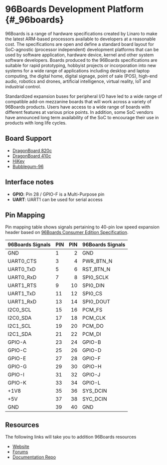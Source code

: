96Boards Development Platform    {#_96boards}
=============================

96Boards is a range of hardware specifications created by Linaro to make the latest ARM-based processors available to developers at a reasonable cost. The specifications are open and define a standard board layout for SoC-agnostic (processor independent)  development platforms that can be used by software application, hardware device, kernel and other system software developers. Boards produced to the 96Boards specifications are suitable for rapid prototyping, hobbyist projects or incorporation into new systems for a wide range of applications including desktop and laptop computing, the digital home, digital signage, point of sale (POS), high-end audio, robotics and drones, artificial intelligence, virtual reality, IoT and industrial control. 

Standardized expansion buses for peripheral I/O have led to a wide range of compatible add-on mezzanine boards  that will work across a variety of 96Boards products. Users have access to a wide range of boards with different features at various price points. In addition, some SoC vendors have announced long term availability of the SoC to encourage their use in products with long life cycles.

Board Support
-------------

- [DragonBoard 820c](http://www.96boards.org/product/dragonboard820c/)
- [DragonBoard 410c](http://www.96boards.org/product/dragonboard410c/)
- [HiKey](http://www.96boards.org/product/hikey/)
- [Bubblegum-96](http://www.96boards.org/product/bubblegum-96/)

Interface notes
---------------

- **GPIO**: Pin 28 / GPIO-F is a Multi-Purpose pin
- **UART**: UART1 can be used for serial access

Pin Mapping
-----------

Pin mapping table shows signals pertaining to 40-pin low speed expansion header based on [96Boards Consumer Edition Specification](https://github.com/96boards/documentation/blob/master/Specifications/96Boards-CE-Specification.pdf).

|  96Boards Signals |  PIN  |  PIN  |  96Boards Signals  |
|:------------------|:------|------:|:-------------------|
|     GND           |   1   |   2   |    GND             |
|     UART0_CTS     |   3   |   4   |    PWR_BTN_N       |
|     UART0_TxD     |   5   |   6   |    RST_BTN_N       |
|     UART0_RxD     |   7   |   8   |    SPI0_SCLK       |
|     UART1_RTS     |   9   |   10  |    SPI0_DIN        |
|     UART1_TxD     |   11  |   12  |    SPI0_CS         |
|     UART1_RxD     |   13  |   14  |    SPI0_DOUT       |
|     I2C0_SCL      |   15  |   16  |    PCM_FS          |
|     I2C0_SDA      |   17  |   18  |    PCM_CLK         |
|     I2C1_SCL      |   19  |   20  |    PCM_DO          |
|     I2C1_SDA      |   21  |   22  |    PCM_DI          |
|     GPIO-A        |   23  |   24  |    GPIO-B          |
|     GPIO-C        |   25  |   26  |    GPIO-D          |
|     GPIO-E        |   27  |   28  |    GPIO-F          |
|     GPIO-G        |   29  |   30  |    GPIO-H          |
|     GPIO-I        |   31  |   32  |    GPIO-J          |
|     GPIO-K        |   33  |   34  |    GPIO-L          |
|     +1V8          |   35  |   36  |    SYS_DCIN        |
|     +5V           |   37  |   38  |    SYC_DCIN        |
|     GND           |   39  |   40  |    GND             |

Resources
---------

The following links will take you to addition 96Boards resources

- [Website](http://www.96boards.org/)
- [Forums](https://discuss.96boards.org/)
- [Documentation Repo](https://github.com/96boards/documentation)
